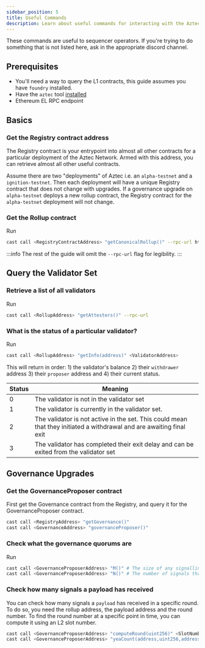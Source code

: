 ```yaml
---
sidebar_position: 5
title: Useful Commands
description: Learn about useful commands for interacting with the Aztec network.
---
```


These commands are useful to sequencer operators. If you're trying to do something that is not listed here, ask in the appropriate discord channel.

## Prerequisites

- You'll need a way to query the L1 contracts, this guide assumes you have `foundry` installed.
- Have the `aztec` tool [installed](../../developers/getting_started/getting_started_on_sandbox.md#install-the-sandbox)
- Ethereum EL RPC endpoint

## Basics

### Get the Registry contract address

The Registry contract is your entrypoint into almost all other contracts for a particular deployment of the Aztec Network. Armed with this address, you can retrieve almost all other useful contracts.

Assume there are two "deployments" of Aztec i.e. an `alpha-testnet` and a `ignition-testnet`. Then each deployment will have a unique Registry contract that does not change with upgrades. If a governance upgrade on `alpha-testnet` deploys a new rollup contract, the Registry contract for the `alpha-testnet` deployment will not change.

<!-- The Registry contract for a particular deployment can be retrieved from the [Chain Info](../..link) page. -->

### Get the Rollup contract

Run

```bash
cast call <RegistryContractAddress> "getCanonicalRollup()" --rpc-url https://example.com
```

:::info
The rest of the guide will omit the `--rpc-url` flag for legibility.
:::

## Query the Validator Set

### Retrieve a list of all validators

Run

```bash
cast call <RollupAddress> "getAttesters()" --rpc-url
```

### What is the status of a particular validator?

Run

```bash
cast call <RollupAddress> "getInfo(address)" <ValidatorAddress>
```

This will return in order: 1) the validator's balance 2) their `withdrawer` address 3) their `proposer` address and 4) their current status.

| Status | Meaning                                                                                                              |
| ------ | -------------------------------------------------------------------------------------------------------------------- |
| 0      | The validator is not in the validator set                                                                            |
| 1      | The validator is currently in the validator set.                                                                     |
| 2      | The validator is not active in the set. This could mean that they initiated a withdrawal and are awaiting final exit |
| 3      | The validator has completed their exit delay and can be exited from the validator set                                |

## Governance Upgrades

### Get the GovernanceProposer contract

First get the Governance contract from the Registry, and query it for the GovernanceProposer contract.

```bash
cast call <RegistryAddress> "getGovernance()"
cast call <GovernanceAddress> "governanceProposer()"
```

### Check what the governance quorums are

Run

```bash
cast call <GovernanceProposerAddress> "M()" # The size of any signalling round in L2 blocks.
cast call <GovernanceProposerAddress> "N()" # The number of signals that must be received in any single signalling round.
```

### Check how many signals a payload has received

You can check how many signals a `payload` has received in a specific round. To do so, you need the rollup address, the payload address and the round number. To find the round number at a specific point in time, you can compute it using an L2 slot number.

```bash
cast call <GovernanceProposerAddress> "computeRound(uint256)" <SlotNumber> # returns a round number (in hex)
cast call <GovernanceProposerAddress> "yeaCount(address,uint256,address)" <RollupAddress> <RoundNumber> <PayloadAddress> # round number should is an integer
```
